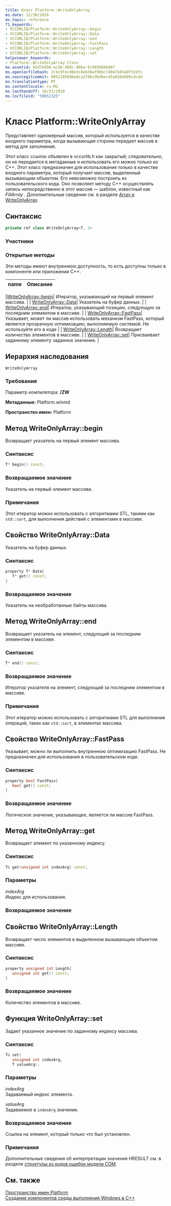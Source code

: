```yaml
---
title: Класс Platform::WriteOnlyArray
ms.date: 12/30/2016
ms.topic: reference
f1_keywords:
- VCCORLIB/Platform::WriteOnlyArray::begin
- VCCORLIB/Platform::WriteOnlyArray::Data
- VCCORLIB/Platform::WriteOnlyArray::end
- VCCORLIB/Platform::WriteOnlyArray::FastPass
- VCCORLIB/Platform::WriteOnlyArray::Length
- VCCORLIB/Platform::WriteOnlyArray::set
helpviewer_keywords:
- Platform::WriteOnlyArray Class
ms.assetid: 92d7dd56-ec58-4b8c-88ba-9c903668b687
ms.openlocfilehash: 2c4c9fecd8e3c8e638af96bc7d047e03a0f31bfc
ms.sourcegitcommit: 6052185696adca270bc9bdbec45a626dd89cdcdd
ms.translationtype: MT
ms.contentlocale: ru-RU
ms.lasthandoff: 10/31/2018
ms.locfileid: "50651325"
---
```

# <a name="platformwriteonlyarray-class"></a>Класс Platform::WriteOnlyArray

Представляет одномерный массив, который используется в качестве входного параметра, когда вызывающая сторона передает массив в метод для заполнения.

Этот класс ссылок объявлен в vccorlib.h как закрытый; следовательно, он не передается в метаданные и использовать его можно только из С++. Этот класс предназначен для использования только в качестве входного параметра, который получает массив, выделенный вызывающим объектом. Его невозможно построить из пользовательского кода. Оно позволяет методу C++ осуществлять запись непосредственно в этот массив — шаблон, известный как *FillArray* . Дополнительные сведения см. в разделе [Array и WriteOnlyArray](../cppcx/array-and-writeonlyarray-c-cx.md).

## <a name="syntax"></a>Синтаксис

```cpp
private ref class WriteOnlyArray<T, 1>
```

### <a name="members"></a>Участники

### <a name="public-methods"></a>Открытые методы

Эти методы имеют внутреннюю доступность, то есть доступны только в компоненте или приложении С++.

|name|Описание|
|----------|-----------------|

|[WriteOnlyArray::begin](#begin)| Итератор, указывающий на первый элемент массива. | | [WriteOnlyArray::Data](#data)| Указатель на буфер данных. | | [WriteOnlyArray::end](#end)| Итератор, указывающий позицию, следующую за последним элементом в массиве. | | [WriteOnlyArray::FastPass](#fastpass)| Указывает, может ли массив использовать механизм FastPass, который является прозрачную оптимизацию, выполняемую системой. Не используйте его в коде | | [WriteOnlyArray::Length](#length)| Возвращает количество элементов в массиве. | | [WriteOnlyArray::set](#set)| Присваивает заданному элементу заданное значение. |

## <a name="inheritance-hierarchy"></a>Иерархия наследования

`WriteOnlyArray`

### <a name="requirements"></a>Требования

Параметр компилятора: **/ZW**

**Метаданные:** Platform.winmd

**Пространство имен:** Platform

## <a name="begin"></a>  Метод WriteOnlyArray::begin

Возвращает указатель на первый элемент массива.

### <a name="syntax"></a>Синтаксис

```cpp
T* begin() const;
```

### <a name="return-value"></a>Возвращаемое значение

Указатель на первый элемент массива.

### <a name="remarks"></a>Примечания

Этот итератор можно использовать с алгоритмами STL, такими как `std::sort`, для выполнения действий с элементами в массиве.

## <a name="data"></a>  Свойство WriteOnlyArray::Data

Указатель на буфер данных.

### <a name="syntax"></a>Синтаксис

```cpp
property T* Data{
   T* get() const;
}
```

### <a name="return-value"></a>Возвращаемое значение

Указатель на необработанные байты массива.

## <a name="end"></a>  Метод WriteOnlyArray::end

Возвращает указатель на элемент, следующий за последним элементом в массиве.

### <a name="syntax"></a>Синтаксис

```cpp
T* end() const;
```

### <a name="return-value"></a>Возвращаемое значение

Итератор указателя на элемент, следующий за последним элементом в массиве.

### <a name="remarks"></a>Примечания

Этот итератор можно использовать с алгоритмами STL для выполнения операций, таких как `std::sort`, в элементах массива.

## <a name="fastpass"></a>  Свойство WriteOnlyArray::FastPass

Указывает, можно ли выполнить внутреннюю оптимизацию FastPass. Не предназначен для использования в пользовательском коде.

### <a name="syntax"></a>Синтаксис

```cpp
property bool FastPass{
   bool get() const;
}
```

### <a name="return-value"></a>Возвращаемое значение

Логическое значение, указывающее, является ли массив FastPass.

## <a name="get"></a>  Метод WriteOnlyArray::get

Возвращает элемент по указанному индексу.

### <a name="syntax"></a>Синтаксис

```cpp
T& get(unsigned int indexArg) const;
```

### <a name="parameters"></a>Параметры

*indexArg*<br/>
Индекс для использования.

### <a name="return-value"></a>Возвращаемое значение

## <a name="length"></a>  Свойство WriteOnlyArray::Length

Возвращает число элементов в выделенном вызывающим объектом массиве.

### <a name="syntax"></a>Синтаксис

```cpp
property unsigned int Length{
   unsigned int get() const;
}
```

### <a name="return-value"></a>Возвращаемое значение

Количество элементов в массиве.

## <a name="set"></a>  Функция WriteOnlyArray::set

Задает указанное значение по заданному индексу массива.

### <a name="syntax"></a>Синтаксис

```cpp
T& set(
   unsigned int indexArg,
   T valueArg);
```

### <a name="parameters"></a>Параметры

*indexArg*<br/>
Задаваемый индекс элемента.

*valueArg*<br/>
Задаваемое в `indexArg` значение.

### <a name="return-value"></a>Возвращаемое значение

Ссылка на элемент, который только что был установлен.

### <a name="remarks"></a>Примечания

Дополнительные сведения об интерпретации значения HRESULT см. в разделе [структуры из кодов ошибок модели COM](/windows/desktop/com/structure-of-com-error-codes).

## <a name="see-also"></a>См. также

[Пространство имен Platform](platform-namespace-c-cx.md)<br/>
[Создание компонентов среды выполнения Windows в C++](/windows/uwp/winrt-components/creating-windows-runtime-components-in-cpp)